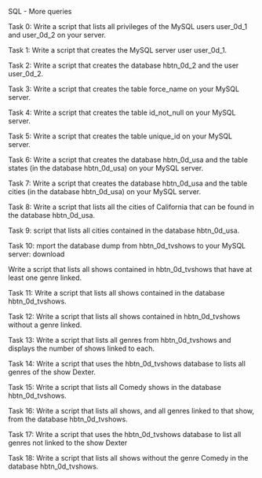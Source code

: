 SQL - More queries

Task 0: Write a script that lists all privileges of the MySQL users user_0d_1 and user_0d_2 on your server.

Task 1: Write a script that creates the MySQL server user user_0d_1. 

Task 2: Write a script that creates the database hbtn_0d_2 and the user user_0d_2.

Task 3: Write a script that creates the table force_name on your MySQL server.

Task 4: Write a script that creates the table id_not_null on your MySQL server.

Task 5: Write a script that creates the table unique_id on your MySQL server.

Task 6: Write a script that creates the database hbtn_0d_usa and the table states (in the database hbtn_0d_usa) on your MySQL server.

Task 7: Write a script that creates the database hbtn_0d_usa and the table cities (in the database hbtn_0d_usa) on your MySQL server.

Task 8: Write a script that lists all the cities of California that can be found in the database hbtn_0d_usa.

Task 9: script that lists all cities contained in the database hbtn_0d_usa.


Task 10: mport the database dump from hbtn_0d_tvshows to your MySQL server: download

Write a script that lists all shows contained in hbtn_0d_tvshows that have at least one genre linked.
        
Task 11: Write a script that lists all shows contained in the database hbtn_0d_tvshows. 

Task 12: Write a script that lists all shows contained in hbtn_0d_tvshows without a genre linked. 

Task 13: Write a script that lists all genres from hbtn_0d_tvshows and displays the number of shows linked to each.

Task 14: Write a script that uses the hbtn_0d_tvshows database to lists all genres of the show Dexter.

Task 15: Write a script that lists all Comedy shows in the database hbtn_0d_tvshows.

Task 16: Write a script that lists all shows, and all genres linked to that show, from the database hbtn_0d_tvshows.

Task 17: Write a script that uses the hbtn_0d_tvshows database to list all genres not linked to the show Dexter

Task 18: Write a script that lists all shows without the genre Comedy in the database hbtn_0d_tvshows.